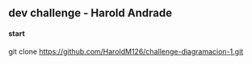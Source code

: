 ## dev challenge - Harold Andrade

#### start

git clone https://github.com/HaroldM126/challenge-diagramacion-1.git
